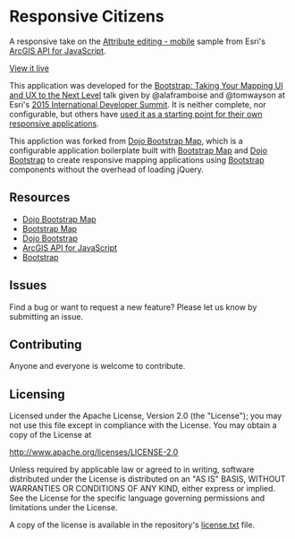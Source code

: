 # Responsive Citizens

A responsive take on the [Attribute editing - mobile](https://developers.arcgis.com/javascript/jssamples/mobile_citizenrequest.html) sample from Esri's [ArcGIS API for JavaScript](//js.arcgis.com).

[View it live](http://tomwayson.github.io/responsive-citizens/)

This application was developed for the [Bootstrap: Taking Your Mapping UI and UX to the Next Level](http://video.esri.com/watch/4369/bootstrap-taking-your-mapping-ui-and-ux-to-the-next-level) talk given by @alaframboise and @tomwayson at Esri's [2015 International Developer Summit](http://proceedings.esri.com/library/userconf/devsummit15/). It is neither complete, nor configurable, but others have [used it as a starting point for their own responsive applications](https://github.com/csergent45/streetSigns).

This appliction was forked from [Dojo Bootstrap Map](//github.com/Esri/dojo-bootstrap-map-js), which is a configurable application boilerplate built with [Bootstrap Map](//github.com/Esri/bootstrap-map-js) and [Dojo Bootstrap](//github.com/xsokev/Dojo-Bootstrap) to create responsive mapping applications using [Bootstrap](//getbootstrap.com) components without the overhead of loading jQuery.

<!-- ![App Screenshot](https://raw.githubusercontent.com/tomwayson/responsive-citizens/master/screenshot.png) -->

## Resources

* [Dojo Bootstrap Map](//github.com/Esri/dojo-bootstrap-map-js)
* [Bootstrap Map](//github.com/Esri/bootstrap-map-js)
* [Dojo Bootstrap](//github.com/xsokev/Dojo-Bootstrap)
* [ArcGIS API for JavaScript](//js.arcgis.com)
* [Bootstrap](//getbootstrap.com)

## Issues

Find a bug or want to request a new feature?  Please let us know by submitting an issue.

## Contributing

Anyone and everyone is welcome to contribute.

## Licensing

Licensed under the Apache License, Version 2.0 (the "License");
you may not use this file except in compliance with the License.
You may obtain a copy of the License at

   http://www.apache.org/licenses/LICENSE-2.0

Unless required by applicable law or agreed to in writing, software
distributed under the License is distributed on an "AS IS" BASIS,
WITHOUT WARRANTIES OR CONDITIONS OF ANY KIND, either express or implied.
See the License for the specific language governing permissions and
limitations under the License.

A copy of the license is available in the repository's [license.txt](https://raw.github.com/tomwayson/responsive-citizens/master/license.txt) file.
